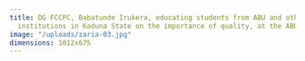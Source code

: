 ```yaml
---
title: DG FCCPC, Babatunde Irukera, educating students from ABU and other Tertiary
  institutions in Kaduna State on the importance of quality, at the ABU Campus.
image: "/uploads/zaria-03.jpg"
dimensions: 1012x675
---
```



